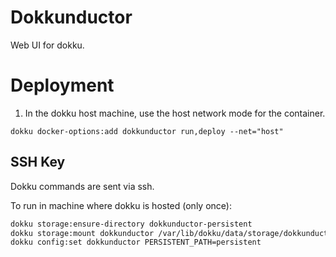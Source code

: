 # Dokkunductor

Web UI for dokku.

# Deployment

1. In the dokku host machine, use the host network mode for the container.

```
dokku docker-options:add dokkunductor run,deploy --net="host"
```

## SSH Key

Dokku commands are sent via ssh.

To run in machine where dokku is hosted (only once):

```bash
dokku storage:ensure-directory dokkunductor-persistent
dokku storage:mount dokkunductor /var/lib/dokku/data/storage/dokkunductor-persistent:/app/persistent
dokku config:set dokkunductor PERSISTENT_PATH=persistent
```
